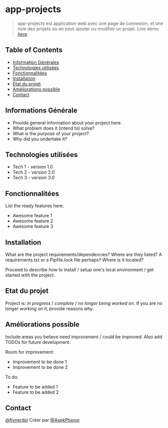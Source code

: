 # app-projects
> app-projects est application web avec une page de connexion, et une liste des projets où on peut ajouter ou modifier un projet.
> Live demo [_here_](https://www.example.com). <!-- If you have the project hosted somewhere, include the link here. -->

## Table of Contents
* [Information Générales](#general-information)
* [Technologies utilisées](#technologies-used)
* [Fonctionnalitées](#features)
* [Installation](#setup)
* [Etat du projet](#project-status)
* [Améliorations possible](#room-for-improvement)
* [Contact](#contact)
<!-- * [License](#license) -->


## Informations Générale
- Provide general information about your project here.
- What problem does it (intend to) solve?
- What is the purpose of your project?
- Why did you undertake it?
<!-- You don't have to answer all the questions - just the ones relevant to your project. -->


## Technologies utilisées
- Tech 1 - version 1.0
- Tech 2 - version 2.0
- Tech 3 - version 3.0


## Fonctionnalitées
List the ready features here:
- Awesome feature 1
- Awesome feature 2
- Awesome feature 3


## Installation
What are the project requirements/dependencies? Where are they listed? A requirements.txt or a Pipfile.lock file perhaps? Where is it located?

Proceed to describe how to install / setup one's local environment / get started with the project.


## Etat du projet
Project is: _in progress_ / _complete_ / _no longer being worked on_. If you are no longer working on it, provide reasons why.


## Améliorations possible
Include areas you believe need improvement / could be improved. Also add TODOs for future development.

Room for improvement:
- Improvement to be done 1
- Improvement to be done 2

To do:
- Feature to be added 1
- Feature to be added 2

## Contact
[@flynerdpl](https://www.flynerd.pl/)
Créer par [@AxekPhanor](https://github.com/AxekPhanor)
